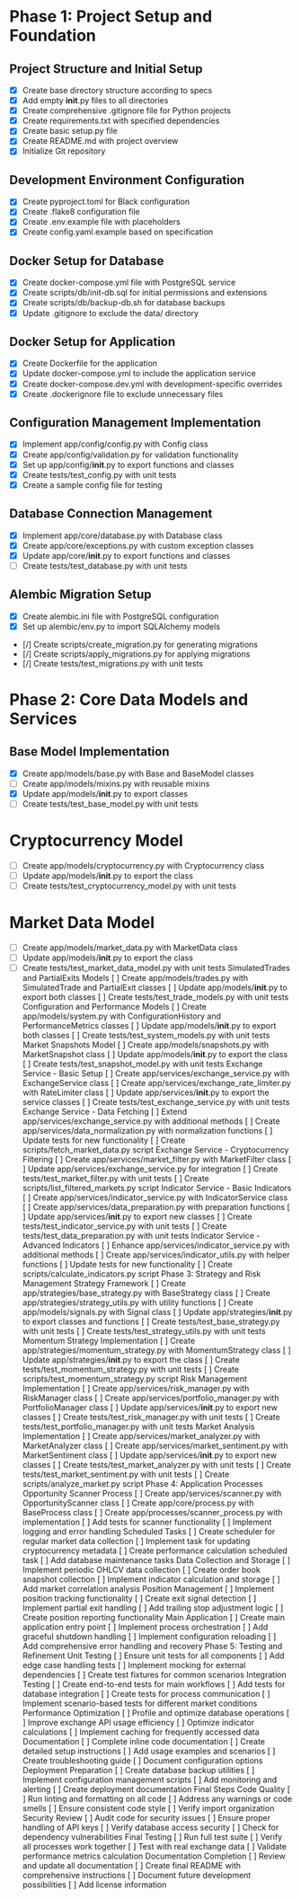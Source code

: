 # Phase 1: Project Setup and Foundation
## Project Structure and Initial Setup
- [x] Create base directory structure according to specs
- [x] Add empty __init__.py files to all directories
- [x] Create comprehensive .gitignore file for Python projects
- [x] Create requirements.txt with specified dependencies
- [x] Create basic setup.py file
- [x] Create README.md with project overview
- [x] Initialize Git repository
## Development Environment Configuration
- [x] Create pyproject.toml for Black configuration
- [x] Create .flake8 configuration file
- [x] Create .env.example file with placeholders
- [x] Create config.yaml.example based on specification
## Docker Setup for Database
- [x] Create docker-compose.yml file with PostgreSQL service
- [x] Create scripts/db/init-db.sql for initial permissions and extensions
- [x] Create scripts/db/backup-db.sh for database backups
- [x] Update .gitignore to exclude the data/ directory
## Docker Setup for Application
- [x] Create Dockerfile for the application
- [x] Update docker-compose.yml to include the application service
- [x] Create docker-compose.dev.yml with development-specific overrides
- [x] Create .dockerignore file to exclude unnecessary files
## Configuration Management Implementation
- [x] Implement app/config/config.py with Config class
- [x] Create app/config/validation.py for validation functionality
- [x] Set up app/config/__init__.py to export functions and classes
- [x] Create tests/test_config.py with unit tests
- [x] Create a sample config file for testing
## Database Connection Management
- [x] Implement app/core/database.py with Database class
- [x] Create app/core/exceptions.py with custom exception classes
- [x] Update app/core/__init__.py to export functions and classes
- [ ] Create tests/test_database.py with unit tests
## Alembic Migration Setup
- [x] Create alembic.ini file with PostgreSQL configuration
- [x] Set up alembic/env.py to import SQLAlchemy models
- [/] Create scripts/create_migration.py for generating migrations
- [/] Create scripts/apply_migrations.py for applying migrations
- [/] Create tests/test_migrations.py with unit tests

# Phase 2: Core Data Models and Services
## Base Model Implementation
- [x] Create app/models/base.py with Base and BaseModel classes
- [ ] Create app/models/mixins.py with reusable mixins
- [x] Update app/models/__init__.py to export classes
- [ ] Create tests/test_base_model.py with unit tests
# Cryptocurrency Model
- [ ] Create app/models/cryptocurrency.py with Cryptocurrency class
- [ ] Update app/models/__init__.py to export the class
- [ ] Create tests/test_cryptocurrency_model.py with unit tests
# Market Data Model
- [ ] Create app/models/market_data.py with MarketData class
- [ ] Update app/models/__init__.py to export the class
- [ ] Create tests/test_market_data_model.py with unit tests
SimulatedTrades and PartialExits Models
[ ] Create app/models/trades.py with SimulatedTrade and PartialExit classes
[ ] Update app/models/__init__.py to export both classes
[ ] Create tests/test_trade_models.py with unit tests
Configuration and Performance Models
[ ] Create app/models/system.py with ConfigurationHistory and PerformanceMetrics classes
[ ] Update app/models/__init__.py to export both classes
[ ] Create tests/test_system_models.py with unit tests
Market Snapshots Model
[ ] Create app/models/snapshots.py with MarketSnapshot class
[ ] Update app/models/__init__.py to export the class
[ ] Create tests/test_snapshot_model.py with unit tests
Exchange Service - Basic Setup
[ ] Create app/services/exchange_service.py with ExchangeService class
[ ] Create app/services/exchange_rate_limiter.py with RateLimiter class
[ ] Update app/services/__init__.py to export the service classes
[ ] Create tests/test_exchange_service.py with unit tests
Exchange Service - Data Fetching
[ ] Extend app/services/exchange_service.py with additional methods
[ ] Create app/services/data_normalization.py with normalization functions
[ ] Update tests for new functionality
[ ] Create scripts/fetch_market_data.py script
Exchange Service - Cryptocurrency Filtering
[ ] Create app/services/market_filter.py with MarketFilter class
[ ] Update app/services/exchange_service.py for integration
[ ] Create tests/test_market_filter.py with unit tests
[ ] Create scripts/list_filtered_markets.py script
Indicator Service - Basic Indicators
[ ] Create app/services/indicator_service.py with IndicatorService class
[ ] Create app/services/data_preparation.py with preparation functions
[ ] Update app/services/__init__.py to export new classes
[ ] Create tests/test_indicator_service.py with unit tests
[ ] Create tests/test_data_preparation.py with unit tests
Indicator Service - Advanced Indicators
[ ] Enhance app/services/indicator_service.py with additional methods
[ ] Create app/services/indicator_utils.py with helper functions
[ ] Update tests for new functionality
[ ] Create scripts/calculate_indicators.py script
Phase 3: Strategy and Risk Management
Strategy Framework
[ ] Create app/strategies/base_strategy.py with BaseStrategy class
[ ] Create app/strategies/strategy_utils.py with utility functions
[ ] Create app/models/signals.py with Signal class
[ ] Update app/strategies/__init__.py to export classes and functions
[ ] Create tests/test_base_strategy.py with unit tests
[ ] Create tests/test_strategy_utils.py with unit tests
Momentum Strategy Implementation
[ ] Create app/strategies/momentum_strategy.py with MomentumStrategy class
[ ] Update app/strategies/__init__.py to export the class
[ ] Create tests/test_momentum_strategy.py with unit tests
[ ] Create scripts/test_momentum_strategy.py script
Risk Management Implementation
[ ] Create app/services/risk_manager.py with RiskManager class
[ ] Create app/services/portfolio_manager.py with PortfolioManager class
[ ] Update app/services/__init__.py to export new classes
[ ] Create tests/test_risk_manager.py with unit tests
[ ] Create tests/test_portfolio_manager.py with unit tests
Market Analysis Implementation
[ ] Create app/services/market_analyzer.py with MarketAnalyzer class
[ ] Create app/services/market_sentiment.py with MarketSentiment class
[ ] Update app/services/__init__.py to export new classes
[ ] Create tests/test_market_analyzer.py with unit tests
[ ] Create tests/test_market_sentiment.py with unit tests
[ ] Create scripts/analyze_market.py script
Phase 4: Application Processes
Opportunity Scanner Process
[ ] Create app/services/scanner.py with OpportunityScanner class
[ ] Create app/core/process.py with BaseProcess class
[ ] Create app/processes/scanner_process.py with implementation
[ ] Add tests for scanner functionality
[ ] Implement logging and error handling
Scheduled Tasks
[ ] Create scheduler for regular market data collection
[ ] Implement task for updating cryptocurrency metadata
[ ] Create performance calculation scheduled task
[ ] Add database maintenance tasks
Data Collection and Storage
[ ] Implement periodic OHLCV data collection
[ ] Create order book snapshot collection
[ ] Implement indicator calculation and storage
[ ] Add market correlation analysis
Position Management
[ ] Implement position tracking functionality
[ ] Create exit signal detection
[ ] Implement partial exit handling
[ ] Add trailing stop adjustment logic
[ ] Create position reporting functionality
Main Application
[ ] Create main application entry point
[ ] Implement process orchestration
[ ] Add graceful shutdown handling
[ ] Implement configuration reloading
[ ] Add comprehensive error handling and recovery
Phase 5: Testing and Refinement
Unit Testing
[ ] Ensure unit tests for all components
[ ] Add edge case handling tests
[ ] Implement mocking for external dependencies
[ ] Create test fixtures for common scenarios
Integration Testing
[ ] Create end-to-end tests for main workflows
[ ] Add tests for database integration
[ ] Create tests for process communication
[ ] Implement scenario-based tests for different market conditions
Performance Optimization
[ ] Profile and optimize database operations
[ ] Improve exchange API usage efficiency
[ ] Optimize indicator calculations
[ ] Implement caching for frequently accessed data
Documentation
[ ] Complete inline code documentation
[ ] Create detailed setup instructions
[ ] Add usage examples and scenarios
[ ] Create troubleshooting guide
[ ] Document configuration options
Deployment Preparation
[ ] Create database backup utilities
[ ] Implement configuration management scripts
[ ] Add monitoring and alerting
[ ] Create deployment documentation
Final Steps
Code Quality
[ ] Run linting and formatting on all code
[ ] Address any warnings or code smells
[ ] Ensure consistent code style
[ ] Verify import organization
Security Review
[ ] Audit code for security issues
[ ] Ensure proper handling of API keys
[ ] Verify database access security
[ ] Check for dependency vulnerabilities
Final Testing
[ ] Run full test suite
[ ] Verify all processes work together
[ ] Test with real exchange data
[ ] Validate performance metrics calculation
Documentation Completion
[ ] Review and update all documentation
[ ] Create final README with comprehensive instructions
[ ] Document future development possibilities
[ ] Add license information
